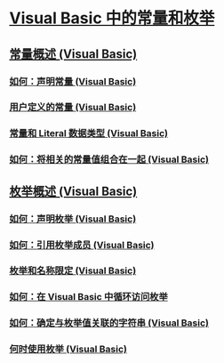# [Visual Basic 中的常量和枚举](index.md)
## [常量概述 (Visual Basic)](constants-overview.md)
### [如何：声明常量 (Visual Basic)](how-to-declare-a-constant.md)
### [用户定义的常量 (Visual Basic)](user-defined-constants.md)
### [常量和 Literal 数据类型 (Visual Basic)](constant-and-literal-data-types.md)
### [如何：将相关的常量值组合在一起 (Visual Basic)](how-to-group-related-constant-values-together.md)
## [枚举概述 (Visual Basic)](enumerations-overview.md)
### [如何：声明枚举 (Visual Basic)](how-to-declare-enumerations.md)
### [如何：引用枚举成员 (Visual Basic)](how-to-refer-to-an-enumeration-member.md)
### [枚举和名称限定 (Visual Basic)](enumerations-and-name-qualification.md)
### [如何：在 Visual Basic 中循环访问枚举](how-to-iterate-through-an-enumeration.md)
### [如何：确定与枚举值关联的字符串 (Visual Basic)](how-to-determine-the-string-associated-with-an-enumeration-value.md)
### [何时使用枚举 (Visual Basic)](when-to-use-an-enumeration.md)
